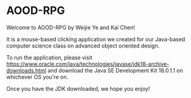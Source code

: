 # AOOD-RPG

Welcome to AOOD-RPG by Weijie Ye and Kai Chen!

It is a mouse-based clicking application we created for our Java-based computer science class on advanced object oriented design.

To run the application, please visit https://www.oracle.com/java/technologies/javase/jdk18-archive-downloads.html and download the Java SE Development Kit 18.0.1.1 on whichever OS you're on.

Once you have the JDK downloaded, we hope you enjoy!
